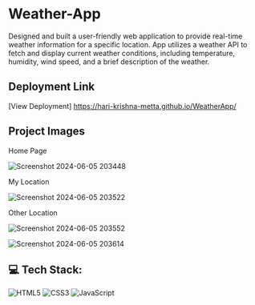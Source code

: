 
# Weather-App

Designed and built a user-friendly web application
to provide real-time weather information for a
specific location. App utilizes a weather API to fetch and display
current weather conditions, including temperature,
humidity, wind speed, and a brief description of the
weather.

## Deployment Link

[View Deployment] https://hari-krishna-metta.github.io/WeatherApp/

## Project Images

Home Page

![Screenshot 2024-06-05 203448](https://github.com/Hari-Krishna-Metta/WeatherApp/assets/135844434/59ecb360-cf95-4190-ac24-d30892a8d5a3)

My Location

![Screenshot 2024-06-05 203522](https://github.com/Hari-Krishna-Metta/WeatherApp/assets/135844434/b03ca9df-9630-4c5b-8762-cf6678f5d66c)

Other Location

![Screenshot 2024-06-05 203552](https://github.com/Hari-Krishna-Metta/WeatherApp/assets/135844434/f91b2bc7-2950-41f7-b392-2af194e22028)

![Screenshot 2024-06-05 203614](https://github.com/Hari-Krishna-Metta/WeatherApp/assets/135844434/ef784764-909e-4536-9246-1d703d180ab7)

## 💻 Tech Stack:
![HTML5](https://img.shields.io/badge/html5-%23E34F26.svg?style=for-the-badge&logo=html5&logoColor=white) ![CSS3](https://img.shields.io/badge/css3-%231572B6.svg?style=for-the-badge&logo=css3&logoColor=white) ![JavaScript](https://img.shields.io/badge/javascript-%23323330.svg?style=for-the-badge&logo=javascript&logoColor=%23F7DF1E)

